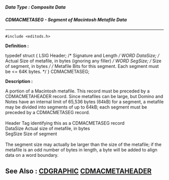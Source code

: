 ##### Data Type : Composite Data
##### CDMACMETASEG - Segment of Macintosh Metafile Data
---
```
#include <editods.h>
```

**Definition :**

typedef struct {
   LSIG Header; /* Signature and Length */
   WORD  DataSize; /* Actual Size of metafile, in bytes
     (ignoring any filler) */
   WORD  SegSize;  /* Size of segment, in bytes */
 /* Metafile Bits for this segment. Each segment
  must be <= 64K bytes. */
} CDMACMETASEG;

**Description :**

A portion of a Macintosh metafile.  This record must be preceded by a CDMACMETAHEADER record.  Since metafiles can be large, but Domino and Notes have an internal limit of 65,536 bytes (64kB) for a segment, a metafile may be divided into segments of up to 64kB;  each segment must be preceded by a CDMACMETASEG record.<br>
<br>
        Header           Tag identifying this as a CDMACMETASEG record<br>
        DataSize        Actual size of metafile, in bytes<br>
        SegSize         Size of segment<br>
<br>
The segment size may actually be larger than the size of the metafile;  if the metafile is an odd number of bytes in length, a byte will be added to align data on a word boundary.


**See Also :**
[CDGRAPHIC](/domino-c-api-docs/reference/Data/CDGRAPHIC)
[CDMACMETAHEADER](/domino-c-api-docs/reference/Data/CDMACMETAHEADER)
---
